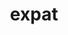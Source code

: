 ---
title: "expat"
layout: cache
categories: [package, v0.18.1]
meta: {"versions": ["2.4.8"], "compilers": ["gcc@=7.3.1", "gcc@=7.5.0", "gcc@=8.4.0"], "oss": ["amzn2", "ubuntu18.04"], "platforms": ["linux"], "targets": ["aarch64", "graviton2", "x86_64", "x86_64_v3", "x86_64_v4"], "stacks": ["aws-ahug", "aws-ahug-aarch64", "aws-isc", "aws-isc-aarch64", "build_systems", "data-vis-sdk", "e4s", "radiuss", "root", "tutorial"], "num_specs": 6, "num_specs_by_stack": {"radiuss": 1, "e4s": 1, "build_systems": 1, "data-vis-sdk": 1, "tutorial": 2, "root": 6, "aws-ahug": 2, "aws-isc": 2, "aws-ahug-aarch64": 2, "aws-isc-aarch64": 2}}
spec_details: [{"hash": "5grv4owq6nvy77lqtfcngmvfywc7lzh7", "compiler": "gcc@=7.5.0", "versions": ["2.4.8"], "os": "ubuntu18.04", "platform": "linux", "target": "x86_64", "variants": ["+libbsd"], "stacks": ["radiuss", "e4s", "build_systems", "data-vis-sdk", "tutorial", "root"], "size": "-", "tarball": "https://binaries.spack.io/v0.18.1/build_cache/linux-ubuntu18.04-x86_64/gcc-7.5.0/expat-2.4.8/linux-ubuntu18.04-x86_64-gcc-7.5.0-expat-2.4.8-5grv4owq6nvy77lqtfcngmvfywc7lzh7.spack"}, {"hash": "3m4ekntct7ockzhqlzey2sejq3cjj5xo", "compiler": "gcc@=7.3.1", "versions": ["2.4.8"], "os": "amzn2", "platform": "linux", "target": "x86_64_v4", "variants": ["+libbsd"], "stacks": ["aws-ahug", "aws-isc", "root"], "size": "-", "tarball": "https://binaries.spack.io/v0.18.1/build_cache/linux-amzn2-x86_64_v4/gcc-7.3.1/expat-2.4.8/linux-amzn2-x86_64_v4-gcc-7.3.1-expat-2.4.8-3m4ekntct7ockzhqlzey2sejq3cjj5xo.spack"}, {"hash": "shivx6lduwyiqgitpcha7x35anqj72ke", "compiler": "gcc@=7.3.1", "versions": ["2.4.8"], "os": "amzn2", "platform": "linux", "target": "graviton2", "variants": ["+libbsd"], "stacks": ["aws-ahug-aarch64", "aws-isc-aarch64", "root"], "size": "-", "tarball": "https://binaries.spack.io/v0.18.1/build_cache/linux-amzn2-graviton2/gcc-7.3.1/expat-2.4.8/linux-amzn2-graviton2-gcc-7.3.1-expat-2.4.8-shivx6lduwyiqgitpcha7x35anqj72ke.spack"}, {"hash": "hsry6qxskv3v6esvybnxf6vrs2aesy3r", "compiler": "gcc@=7.3.1", "versions": ["2.4.8"], "os": "amzn2", "platform": "linux", "target": "aarch64", "variants": ["+libbsd"], "stacks": ["aws-ahug-aarch64", "aws-isc-aarch64", "root"], "size": "-", "tarball": "https://binaries.spack.io/v0.18.1/build_cache/linux-amzn2-aarch64/gcc-7.3.1/expat-2.4.8/linux-amzn2-aarch64-gcc-7.3.1-expat-2.4.8-hsry6qxskv3v6esvybnxf6vrs2aesy3r.spack"}, {"hash": "vl7u2mo66yanbwz6ktfnwx5v6hkqpjhx", "compiler": "gcc@=7.3.1", "versions": ["2.4.8"], "os": "amzn2", "platform": "linux", "target": "x86_64_v3", "variants": ["+libbsd"], "stacks": ["aws-ahug", "aws-isc", "root"], "size": "-", "tarball": "https://binaries.spack.io/v0.18.1/build_cache/linux-amzn2-x86_64_v3/gcc-7.3.1/expat-2.4.8/linux-amzn2-x86_64_v3-gcc-7.3.1-expat-2.4.8-vl7u2mo66yanbwz6ktfnwx5v6hkqpjhx.spack"}, {"hash": "gdftkwky54w7tdsruhphtg5pgmrrut4x", "compiler": "gcc@=8.4.0", "versions": ["2.4.8"], "os": "ubuntu18.04", "platform": "linux", "target": "x86_64", "variants": ["+libbsd"], "stacks": ["tutorial", "root"], "size": "-", "tarball": "https://binaries.spack.io/v0.18.1/build_cache/linux-ubuntu18.04-x86_64/gcc-8.4.0/expat-2.4.8/linux-ubuntu18.04-x86_64-gcc-8.4.0-expat-2.4.8-gdftkwky54w7tdsruhphtg5pgmrrut4x.spack"}]
---